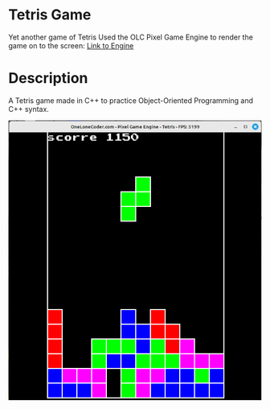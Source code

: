 Tetris Game
======

Yet another game of Tetris
Used the OLC Pixel Game Engine to render the game on to the screen: [Link to Engine](https://github.com/OneLoneCoder/olcPixelGameEngine/tree/02dac30d50d9a59c4ca8c17a767e2928d12f0736)

# Description
A Tetris game made in C++ to practice Object-Oriented Programming and C++ syntax.

![Image_0](https://github.com/Sagiv440/Tetris/blob/master/Screenshot%20from%202024-05-16%2016-36-05.png?raw=true)
